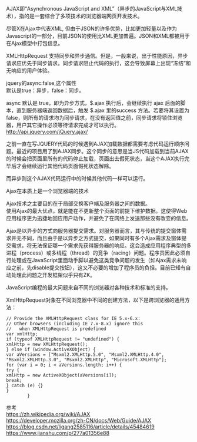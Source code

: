 AJAX即“Asynchronous JavaScript and XML”（异步的JavaScript与XML技术），指的是一套综合了多项技术的浏览器端网页开发技术。

尽管X在Ajax中代表XML, 但由于JSON的许多优势，比如更加轻量以及作为Javascript的一部分，目前JSON的使用比XML更加普遍。JSON和XML都被用于在Ajax模型中打包信息。

XMLHttpRequest 支持同步和异步通信。但是，一般来说，出于性能原因，异步请求应优先于同步请求。同步请求阻止代码的执行，这会导致屏幕上出现“冻结”和无响应的用户体验。

jquery的async:false,这个属性  
默认是true：异步，false：同步。

async 默认是 true，即为异步方式，$.ajax 执行后，会继续执行 ajax 后面的脚本，直到服务器端返回数据后，触发 $.ajax 里的success 方法。若要将其设置为 false，则所有的请求均为同步请求，在没有返回值之前，同步请求将锁住浏览器，用户其它操作必须等待请求完成才可以执行。http://api.jquery.com/jQuery.ajax/

之前一直在写JQUERY代码的时候遇到AJAX加载数据都需要考虑代码运行顺序问题。最近的项目用了到AJAX同步。这个同步的意思是当JS代码加载到当前AJAX的时候会把页面里所有的代码停止加载，页面出去假死状态，当这个AJAX执行完毕后才会继续运行其他代码页面假死状态解除。

而异步则这个AJAX代码运行中的时候其他代码一样可以运行。






Ajax在本质上是一个浏览器端的技术

Ajax技术之主要目的在于局部交换客户端及服务器之间的数据。  
使用Ajax的最大优点，就是能在不更新整个页面的前提下维护数据。这使得Web应用程序更为迅捷地回应用户动作，并避免了在网络上发送那些没有改变的信息。



Ajax是以异步的方式向服务器提交需求。对服务器而言，其与传统的提交窗体需求并无不同，而且由于是以异步之方式提交，如果同时有多个Ajax需求及窗体提交需求，将无法保证哪一个需求先获得服务器的响应。这会造成应用程序典型的多进程（process）或多线程（thread）的竞争（racing）问题。程序员因此必须自行处理或在JavaScript里面动手脚以避免这类竞争问题的发生（如Ajax需求未响应之前，先disable提交按钮），这又不必要的增加了程序员的负担。目前已知有自动处理此问题之开发框架似乎只有ZK。



JavaScript编程的最大问题来自不同的浏览器对各种技术和标准的支持。

XmlHttpRequest对象在不同浏览器中不同的创建方法，以下是跨浏览器的通用方法：
```angular2html
// Provide the XMLHttpRequest class for IE 5.x-6.x:
// Other browsers (including IE 7.x-8.x) ignore this
//   when XMLHttpRequest is predefined
var xmlHttp;
if (typeof XMLHttpRequest != "undefined") {
xmlHttp = new XMLHttpRequest();
} else if (window.ActiveXObject) {
var aVersions = ["Msxml2.XMLHttp.5.0", "Msxml2.XMLHttp.4.0", "Msxml2.XMLHttp.3.0", "Msxml2.XMLHttp", "Microsoft.XMLHttp"];
for (var i = 0; i < aVersions.length; i++) {
try {
xmlHttp = new ActiveXObject(aVersions[i]);
break;
} catch (e) {}
}
        }
```






参考  
https://zh.wikipedia.org/wiki/AJAX  
https://developer.mozilla.org/zh-CN/docs/Web/Guide/AJAX  
https://blog.csdn.net/ligang2585116/article/details/45484619  
https://www.jianshu.com/p/277a01356e88  

